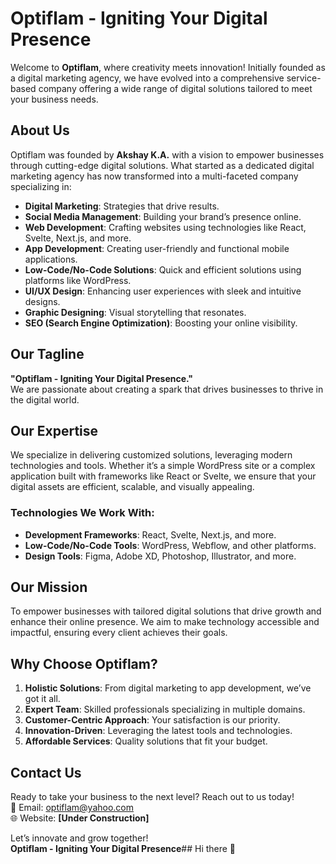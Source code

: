 # Optiflam - Igniting Your Digital Presence

Welcome to **Optiflam**, where creativity meets innovation! Initially founded as a digital marketing agency, we have evolved into a comprehensive service-based company offering a wide range of digital solutions tailored to meet your business needs.

## About Us

Optiflam was founded by **Akshay K.A.** with a vision to empower businesses through cutting-edge digital solutions. What started as a dedicated digital marketing agency has now transformed into a multi-faceted company specializing in:

- **Digital Marketing**: Strategies that drive results.  
- **Social Media Management**: Building your brand’s presence online.  
- **Web Development**: Crafting websites using technologies like React, Svelte, Next.js, and more.  
- **App Development**: Creating user-friendly and functional mobile applications.  
- **Low-Code/No-Code Solutions**: Quick and efficient solutions using platforms like WordPress.  
- **UI/UX Design**: Enhancing user experiences with sleek and intuitive designs.  
- **Graphic Designing**: Visual storytelling that resonates.  
- **SEO (Search Engine Optimization)**: Boosting your online visibility.

## Our Tagline

**"Optiflam - Igniting Your Digital Presence."**  
We are passionate about creating a spark that drives businesses to thrive in the digital world.

## Our Expertise

We specialize in delivering customized solutions, leveraging modern technologies and tools. Whether it’s a simple WordPress site or a complex application built with frameworks like React or Svelte, we ensure that your digital assets are efficient, scalable, and visually appealing.

### Technologies We Work With:
- **Development Frameworks**: React, Svelte, Next.js, and more.  
- **Low-Code/No-Code Tools**: WordPress, Webflow, and other platforms.  
- **Design Tools**: Figma, Adobe XD, Photoshop, Illustrator, and more.

## Our Mission

To empower businesses with tailored digital solutions that drive growth and enhance their online presence. We aim to make technology accessible and impactful, ensuring every client achieves their goals.

## Why Choose Optiflam?

1. **Holistic Solutions**: From digital marketing to app development, we’ve got it all.  
2. **Expert Team**: Skilled professionals specializing in multiple domains.  
3. **Customer-Centric Approach**: Your satisfaction is our priority.  
4. **Innovation-Driven**: Leveraging the latest tools and technologies.  
5. **Affordable Services**: Quality solutions that fit your budget.

## Contact Us

Ready to take your business to the next level? Reach out to us today!  
📧 Email: [optiflam@yahoo.com](mailto:optiflam@yahoo.com)  
🌐 Website: **[Under Construction]**  

Let’s innovate and grow together!  
**Optiflam - Igniting Your Digital Presence**## Hi there 👋

<!--

**Here are some ideas to get you started:**

🙋‍♀️ A short introduction - what is your organization all about?
🌈 Contribution guidelines - how can the community get involved?
👩‍💻 Useful resources - where can the community find your docs? Is there anything else the community should know?
🍿 Fun facts - what does your team eat for breakfast?
🧙 Remember, you can do mighty things with the power of [Markdown](https://docs.github.com/github/writing-on-github/getting-started-with-writing-and-formatting-on-github/basic-writing-and-formatting-syntax)
-->
